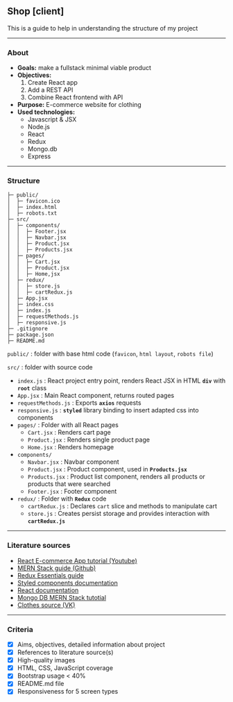 ## Shop [client]
This is a guide to help in understanding the structure of my project

---

### About
- **Goals:** make a fullstack minimal viable product
- **Objectives:** 
  1. Create React app 
  2. Add a REST API
  3. Combine React frontend with API
- **Purpose:** E-commerce website for clothing
- **Used technologies:**
  - Javascript & JSX
  - Node.js
  - React
  - Redux
  - Mongo.db
  - Express

---

### Structure
```client/
├─ public/
│  ├─ favicon.ico
│  ├─ index.html
│  ├─ robots.txt
├─ src/
│  ├─ components/
│  │  ├─ Footer.jsx
│  │  ├─ Navbar.jsx
│  │  ├─ Product.jsx
│  │  ├─ Products.jsx
│  ├─ pages/
│  │  ├─ Cart.jsx
│  │  ├─ Product.jsx
│  │  ├─ Home,jsx
│  ├─ redux/
│  │  ├─ store.js
│  │  ├─ cartRedux.js
│  ├─ App.jsx
│  ├─ index.css
│  ├─ index.js
│  ├─ requestMethods.js
│  ├─ responsive.js
├─ .gitignore
├─ package.json
├─ README.md
```

`public/` : folder with base html code (`favicon`, `html layout`, `robots file`)

`src/` : folder with source code
- `index.js` : React project entry point, renders React JSX in HTML **`div`** with **`root`** class
- `App.jsx` : Main React component, returns routed pages
- `requestMethods.js` : Exports **`axios`** requests
- `responsive.js` : **`styled`** library binding to insert adapted css into components
- `pages/` : Folder with all React pages
  - `Cart.jsx` : Renders cart page
  - `Product.jsx` : Renders single product page
  - `Home.jsx` : Renders homepage
- `components/`
  - `Navbar.jsx` : Navbar component
  - `Product.jsx` : Product component, used in **`Products.jsx`**
  - `Products.jsx` : Product list component, renders all products or products that were searched
  - `Footer.jsx` : Footer component
- `redux/` : Folder with **`Redux`** code
  - `cartRedux.js` : Declares `cart` slice and methods to manipulate cart
  - `store.js` : Creates persist storage and provides interaction with **`cartRedux.js`**

---

### Literature sources
- [React E-commerce App tutorial (Youtube)](https://youtu.be/y66RgYMAgSo)
- [MERN Stack guide (Github)](https://github.com/safak/youtube/blob/mern-ecommerce-app/)
- [Redux Essentials guide](https://redux.js.org/tutorials/essentials/part-1-overview-concepts)
- [Styled components documentation](https://styled-components.com/docs)
- [React documentation](https://reactjs.org/docs/getting-started.html)
- [Mongo DB MERN Stack tutotial](https://www.mongodb.com/languages/mern-stack-tutorial)
- [Clothes source (VK)](https://vk.com/hikikomorikai)

---

### Criteria
- [x] Aims, objectives, detailed information about project
- [x] References to literature source(s)
- [x] High-quality images
- [x] HTML, CSS, JavaScript coverage
- [x] Bootstrap usage < 40%
- [x] README.md file
- [x] Responsiveness for 5 screen types